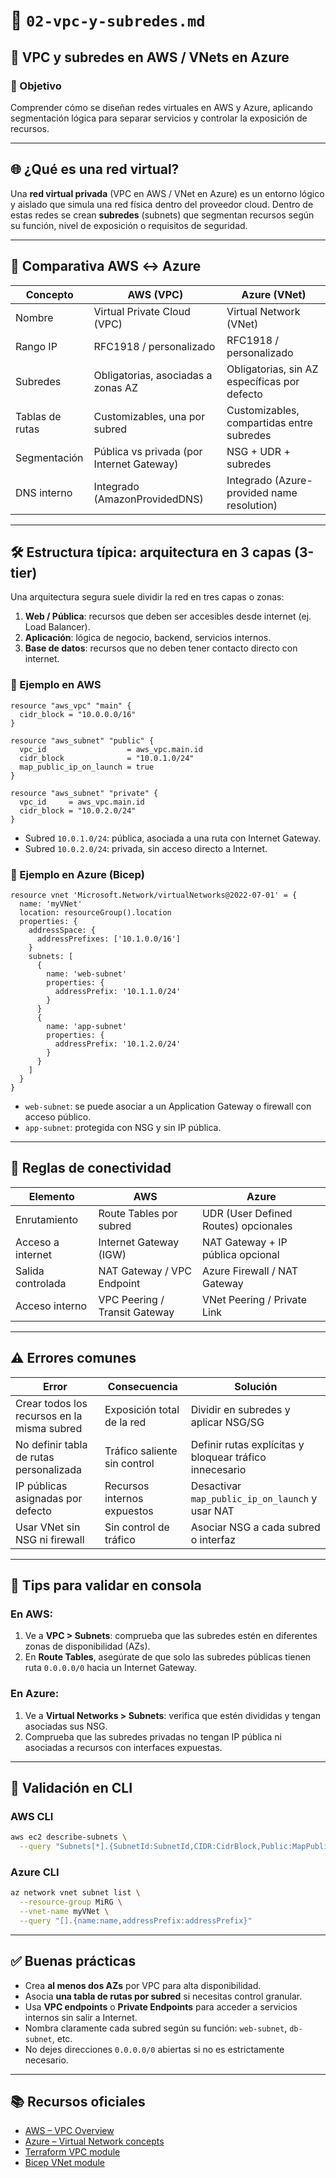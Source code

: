 # 📄 `02-vpc-y-subredes.md`

## 🧩 VPC y subredes en AWS / VNets en Azure

### 🎯 Objetivo

Comprender cómo se diseñan redes virtuales en AWS y Azure, aplicando segmentación lógica para separar servicios y controlar la exposición de recursos.

---

## 🌐 ¿Qué es una red virtual?

Una **red virtual privada** (VPC en AWS / VNet en Azure) es un entorno lógico y aislado que simula una red física dentro del proveedor cloud. Dentro de estas redes se crean **subredes** (subnets) que segmentan recursos según su función, nivel de exposición o requisitos de seguridad.

---

## 🧠 Comparativa AWS ↔ Azure

| Concepto        | AWS (VPC)                                 | Azure (VNet)                                 |
| --------------- | ----------------------------------------- | -------------------------------------------- |
| Nombre          | Virtual Private Cloud (VPC)               | Virtual Network (VNet)                       |
| Rango IP        | RFC1918 / personalizado                   | RFC1918 / personalizado                      |
| Subredes        | Obligatorias, asociadas a zonas AZ        | Obligatorias, sin AZ específicas por defecto |
| Tablas de rutas | Customizables, una por subred             | Customizables, compartidas entre subredes    |
| Segmentación    | Pública vs privada (por Internet Gateway) | NSG + UDR + subredes                         |
| DNS interno     | Integrado (AmazonProvidedDNS)             | Integrado (Azure-provided name resolution)   |

---

## 🛠 Estructura típica: arquitectura en 3 capas (3-tier)

Una arquitectura segura suele dividir la red en tres capas o zonas:

1. **Web / Pública**: recursos que deben ser accesibles desde internet (ej. Load Balancer).
2. **Aplicación**: lógica de negocio, backend, servicios internos.
3. **Base de datos**: recursos que no deben tener contacto directo con internet.

### 📌 Ejemplo en AWS

```hcl
resource "aws_vpc" "main" {
  cidr_block = "10.0.0.0/16"
}

resource "aws_subnet" "public" {
  vpc_id                  = aws_vpc.main.id
  cidr_block              = "10.0.1.0/24"
  map_public_ip_on_launch = true
}

resource "aws_subnet" "private" {
  vpc_id     = aws_vpc.main.id
  cidr_block = "10.0.2.0/24"
}
```

* Subred `10.0.1.0/24`: pública, asociada a una ruta con Internet Gateway.
* Subred `10.0.2.0/24`: privada, sin acceso directo a Internet.

### 📌 Ejemplo en Azure (Bicep)

```bicep
resource vnet 'Microsoft.Network/virtualNetworks@2022-07-01' = {
  name: 'myVNet'
  location: resourceGroup().location
  properties: {
    addressSpace: {
      addressPrefixes: ['10.1.0.0/16']
    }
    subnets: [
      {
        name: 'web-subnet'
        properties: {
          addressPrefix: '10.1.1.0/24'
        }
      }
      {
        name: 'app-subnet'
        properties: {
          addressPrefix: '10.1.2.0/24'
        }
      }
    ]
  }
}
```

* `web-subnet`: se puede asociar a un Application Gateway o firewall con acceso público.
* `app-subnet`: protegida con NSG y sin IP pública.

---

## 🔁 Reglas de conectividad

| Elemento          | AWS                           | Azure                                |
| ----------------- | ----------------------------- | ------------------------------------ |
| Enrutamiento      | Route Tables por subred       | UDR (User Defined Routes) opcionales |
| Acceso a internet | Internet Gateway (IGW)        | NAT Gateway + IP pública opcional    |
| Salida controlada | NAT Gateway / VPC Endpoint    | Azure Firewall / NAT Gateway         |
| Acceso interno    | VPC Peering / Transit Gateway | VNet Peering / Private Link          |

---

## ⚠️ Errores comunes

| Error                                       | Consecuencia                 | Solución                                                |
| ------------------------------------------- | ---------------------------- | ------------------------------------------------------- |
| Crear todos los recursos en la misma subred | Exposición total de la red   | Dividir en subredes y aplicar NSG/SG                    |
| No definir tabla de rutas personalizada     | Tráfico saliente sin control | Definir rutas explícitas y bloquear tráfico innecesario |
| IP públicas asignadas por defecto           | Recursos internos expuestos  | Desactivar `map_public_ip_on_launch` y usar NAT         |
| Usar VNet sin NSG ni firewall               | Sin control de tráfico       | Asociar NSG a cada subred o interfaz                    |

---

## 🔎 Tips para validar en consola

### En AWS:

1. Ve a **VPC > Subnets**: comprueba que las subredes estén en diferentes zonas de disponibilidad (AZs).
2. En **Route Tables**, asegúrate de que solo las subredes públicas tienen ruta `0.0.0.0/0` hacia un Internet Gateway.

### En Azure:

1. Ve a **Virtual Networks > Subnets**: verifica que estén divididas y tengan asociadas sus NSG.
2. Comprueba que las subredes privadas no tengan IP pública ni asociadas a recursos con interfaces expuestas.

---

## 🧪 Validación en CLI

### AWS CLI

```bash
aws ec2 describe-subnets \
  --query "Subnets[*].{SubnetId:SubnetId,CIDR:CidrBlock,Public:MapPublicIpOnLaunch}"
```

### Azure CLI

```bash
az network vnet subnet list \
  --resource-group MiRG \
  --vnet-name myVNet \
  --query "[].{name:name,addressPrefix:addressPrefix}"
```

---

## ✅ Buenas prácticas

* Crea **al menos dos AZs** por VPC para alta disponibilidad.
* Asocia **una tabla de rutas por subred** si necesitas control granular.
* Usa **VPC endpoints** o **Private Endpoints** para acceder a servicios internos sin salir a Internet.
* Nombra claramente cada subred según su función: `web-subnet`, `db-subnet`, etc.
* No dejes direcciones `0.0.0.0/0` abiertas si no es estrictamente necesario.

---

## 📚 Recursos oficiales

* [AWS – VPC Overview](https://docs.aws.amazon.com/vpc/latest/userguide/what-is-amazon-vpc.html)
* [Azure – Virtual Network concepts](https://learn.microsoft.com/en-us/azure/virtual-network/virtual-networks-overview)
* [Terraform VPC module](https://registry.terraform.io/modules/terraform-aws-modules/vpc/aws/latest)
* [Bicep VNet module](https://learn.microsoft.com/en-us/azure/azure-resource-manager/bicep/virtual-network)
